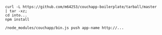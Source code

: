 	curl -L https://github.com/m64253/couchapp-boilerplate/tarball/master | tar -xz; 
	cd into...
	npm install

	/node_modules/couchapp/bin.js push app-name http://...